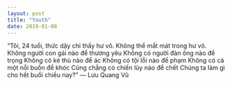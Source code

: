 ```yaml
---
layout: post
title: "Youth"
date: 2019-01-08
---
```


“Tôi, 24 tuổi, thức dậy chỉ thấy hư vô. 
Không thể mất mát trong hư vô.
Không người con gái nào để thương yêu
Không có người đàn ông nào để trọng
Không có kẻ thù nào để ác
Không có tội lỗi nào để phạm
Không có cả một nỗi buồn để khóc
Cũng chẳng có chiến lũy nào để chết
Chúng ta làm gì cho hết buổi chiều nay?”
― Lưu Quang Vũ 
